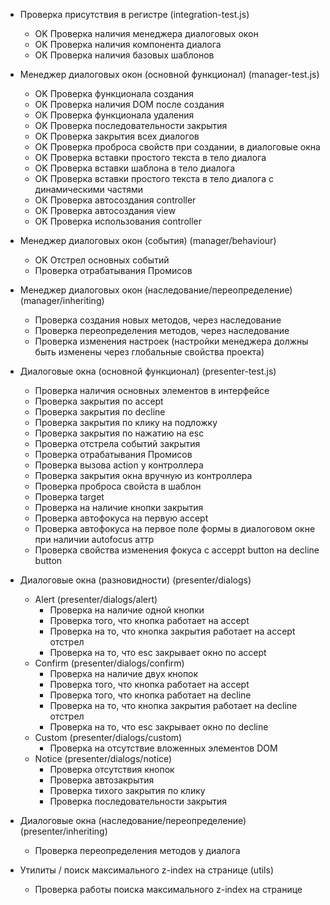 * Проверка присутствия в регистре (integration-test.js)
	* OK Проверка наличия менеджера диалоговых окон
	* OK Проверка наличия компонента диалога
	* OK Проверка наличия базовых шаблонов

* Менеджер диалоговых окон (основной функционал) (manager-test.js)
	* OK Проверка функционала создания
	* OK Проверка наличия DOM после создания
	* OK Проверка функционала удаления
	* OK Проверка последовательности закрытия
	* OK Проверка закрытия всех диалогов
	* OK Проверка проброса свойств при создании, в диалоговые окна
	* OK Проверка вставки простого текста в тело диалога
	* OK Проверка вставки шаблона в тело диалога
	* OK Проверка вставки простого текста в тело диалога с динамическими частями
	* OK Проверка автосоздания controller
	* OK Проверка автосоздания view
	* OK Проверка использования controller

* Менеджер диалоговых окон (события) (manager/behaviour)
	* OK Отстрел основных событий
	* Проверка отрабатывания Промисов
* Менеджер диалоговых окон (наследование/переопределение) (manager/inheriting)
	* Проверка создания новых методов, через наследование
	* Проверка переопределения методов, через наследование
	* Проверка изменения настроек (настройки менеджера должны быть изменены через глобальные свойства проекта)

* Диалоговые окна (основной функционал) (presenter-test.js)
	* Проверка наличия основных элементов в интерфейсе
	* Проверка закрытия по accept
	* Проверка закрытия по decline
	* Проверка закрытия по клику на подложку
	* Проверка закрытия по нажатию на esc
	* Проверка отстрела событий закрытия
	* Проверка отрабатывания Промисов
	* Проверка вызова action у контроллера
	* Проверка закрытия окна вручную из контроллера
	* Проверка проброса свойста в шаблон
	* Проверка target
	* Проверка на наличие кнопки закрытия
	* Проверка автофокуса на первую accept
	* Проверка автофокуса на первое поле формы в диалоговом окне при наличии autofocus аттр
	* Проверка свойства изменения фокуса с acceppt button на decline button 
* Диалоговые окна (разновидности) (presenter/dialogs)
	* Alert (presenter/dialogs/alert)
		* Проверка на наличие одной кнопки
		* Проверка того, что кнопка работает на accept
		* Проверка на то, что кнопка закрытия работает на accept отстрел
		* Проверка на то, что esc закрывает окно по accept
	* Confirm (presenter/dialogs/confirm)
		* Проверка на наличие двух кнопок
		* Проверка того, что кнопка работает на accept
		* Проверка того, что кнопка работает на decline
		* Проверка на то, что кнопка закрытия работает на decline отстрел
		* Проверка на то, что esc закрывает окно по decline
	* Custom (presenter/dialogs/custom)
		* Проверка на отсутствие вложенных элементов DOM
	* Notice (presenter/dialogs/notice)
		* Проверка отсутствия кнопок
		* Проверка автозакрытия
		* Проверка тихого закрытия по клику
		* Проверка последовательности закрытия

* Диалоговые окна (наследование/переопределение) (presenter/inheriting)
	* Проверка переопределения методов у диалога

* Утилиты / поиск максимального z-index на странице (utils)
	* Проверка работы поиска максимального z-index на странице